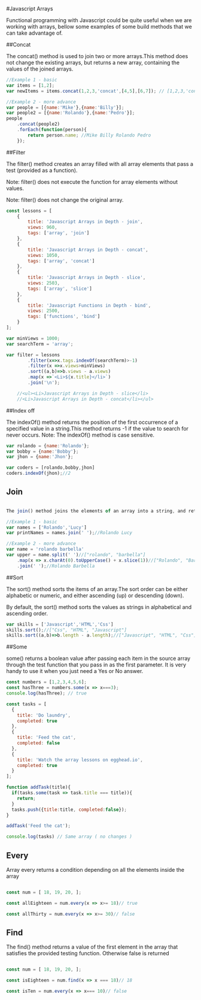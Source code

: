 #Javascript Arrays

Functional programming with Javascript could be quite useful when we are working with arrays, bellow some examples of some build methods that we can take advantage of.

##Concat

The concat() method is used to join two or more arrays.This method does not change the existing arrays, but returns a new array, containing the values of the joined arrays.

```javascript
//Example 1 - basic
var items = [1,2];
var newItems = items.concat(1,2,3,'concat',[4,5],[6,7]); // [1,2,3,'concat',4,5,6,7]

//Example 2 - more advance
var people = [{name:'Mike'},{name:'Billy'}];
var people2 = [{name:'Rolando'},{name:'Pedro'}];
people
	.concat(people2)
	.forEach(function(person){
		return person.name; //Mike Billy Rolando Pedro
	});

```

##Filter

The filter() method creates an array filled with all array elements that pass a test (provided as a function).

Note: filter() does not execute the function for array elements without values.

Note: filter() does not change the original array.


``` javascript
const lessons = [
    {
        title: 'Javascript Arrays in Depth - join',
        views: 960,
        tags: ['array', 'join']
    },
    {
        title: 'Javascript Arrays in Depth - concat',
        views: 1050,
        tags: ['array', 'concat']
    },
    {
        title: 'Javascript Arrays in Depth - slice',
        views: 2503,
        tags: ['array', 'slice']
    },
    {
        title: 'Javascript Functions in Depth - bind',
        views: 2500,
        tags: ['functions', 'bind']
    }
];

var minViews = 1000;
var searchTerm = 'array';

var filter = lessons
		.filter(x=>x.tags.indexOf(searchTerm)>-1)
		.filter(x =>x.views>minViews)
		.sort((a,b)=>b.views - a.views)
		.map(x =>`<Li>${x.title}</li>`)
		.join('\n');

    //<ul><Li>Javascript Arrays in Depth - slice</li>
    //<Li>Javascript Arrays in Depth - concat</li></ul>

````
##Index off

The indexOf() method returns the position of the first occurrence of a specified value in a string.This method returns -1 if the value to search for never occurs.
Note: The indexOf() method is case sensitive.

```javascript
var rolando = {name:'Rolando'};
var bobby = {name:'Bobby'};
var jhon = {name:'Jhon'};

var coders = [rolando,bobby,jhon]
coders.indexOf(jhon);//2

```
## Join 

```javascript

The join() method joins the elements of an array into a string, and returns the string.The elements will be separated by a specified separator. The default separator is comma (,).

//Example 1 - basic
var names = ['Rolando','Lucy']
var printNames = names.join(' ');//Rolando Lucy

//Example 2 - more advance
var name = 'rolando barbella'
var upper = name.split(' ')//["rolando", "barbella"]
	.map(x => x.charAt(0).toUpperCase() + x.slice(1))//["Rolando", "Barbella"]
	.join(' ');//Rolando Barbella

```
##Sort 

The sort() method sorts the items of an array.The sort order can be either alphabetic or numeric, and either ascending (up) or descending (down).

By default, the sort() method sorts the values as strings in alphabetical and ascending order.


```javascript
var skills = ['Javascript','HTML','Css']
skills.sort();//["Css", "HTML", "Javascript"]
skills.sort((a,b)=>b.length - a.length);//["Javascript", "HTML", "Css"]

```
##Some

some() returns a boolean value after passing each item in the source array through the test function that you pass in as the first parameter. It is very handy to use it when you just need a Yes or No answer.

```javascript
const numbers = [1,2,3,4,5,6];
const hasThree = numbers.some(x => x===3);
console.log(hasThree); // true
```

```javascript
const tasks = [
  {
    title: 'Do laundry',
    completed: true
  },
  {
    title: 'Feed the cat',
    completed: false
  },
  {
    title: 'Watch the array lessons on egghead.io',
    completed: true
  }
];

function addTask(title){
  if(tasks.some(task => task.title === title)){
    return;
  }
  tasks.push({title:title, completed:false});
}

addTask('Feed the cat');

console.log(tasks) // Same array ( no changes )
```

## Every

Array every returns a condition depending on all the elements inside the array
```javascript

const num = [ 18, 19, 20, ];

const allEighteen = num.every(x => x>= 18)// true

const allThirty = num.every(x => x>= 30)// false


```

## Find
The find() method returns a value of the first element in the array that satisfies the provided testing function. Otherwise false is returned

```javascript

const num = [ 18, 19, 20, ];

const isEighteen = num.find(x => x === 18)// 18

const isTen = num.every(x => x=== 10)// false


```



